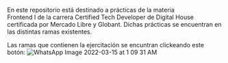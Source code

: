 En este repositorio está destinado a prácticas de la materia <br>Frontend</bre> I de la carrera Certified Tech Developer de Digital House certificada por Mercado Libre y Globant. Dichas prácticas se encuentran en las distintas ramas existentes.

Las ramas que contienen la ejercitación se encuntran clickeando este botón:
![WhatsApp Image 2022-03-15 at 1 09 31 AM](https://user-images.githubusercontent.com/81116683/158304687-fcc434da-b577-4323-b535-87bd2ca6ad58.jpeg)
